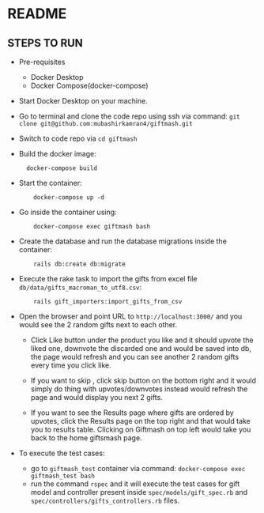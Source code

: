 # README

## STEPS TO RUN

* Pre-requisites

    * Docker Desktop
    * Docker Compose(docker-compose)

* Start Docker Desktop on your machine.

* Go to terminal and clone the code repo using ssh via command: 
    `git clone git@github.com:mubashirkamran4/giftmash.git`

* Switch to code repo via `cd giftmash`

* Build the docker image:
   ```
     docker-compose build
   ```
* Start the container:
    
    ```
        docker-compose up -d
    ```

* Go inside the container using:
    ```
        docker-compose exec giftmash bash
    ```

* Create the database and run the database migrations inside the container:

    ```
        rails db:create db:migrate
    ```

* Execute the rake task to import the gifts from excel file `db/data/gifts_macroman_to_utf8.csv`:

    ```
        rails gift_importers:import_gifts_from_csv
    ```

* Open the browser and point URL to `http://localhost:3000/` and you would see the 2 random gifts next to each other. 
    * Click Like button under the product you like and it should upvote the liked one, downvote the discarded one and would be saved into db, the page would refresh and you can see another 2 random gifts every time you click like.

    * If you want to skip , click skip button on the bottom right and it would simply do thing with upvotes/downvotes instead would refresh the page and would display you next 2 gifts.

    * If you want to see the Results page where gifts are ordered by upvotes, click the Results page on the top right and that would take you to results table. Clicking on Giftmash on top left would take you back to the home giftsmash page.
    
* To execute the test cases:
    * go to `giftmash_test` container via command: `docker-compose exec giftmash_test bash`
    * run the command `rspec` and it will execute the test cases for gift model and controller present inside `spec/models/gift_spec.rb` and `spec/controllers/gifts_controllers.rb` files.
